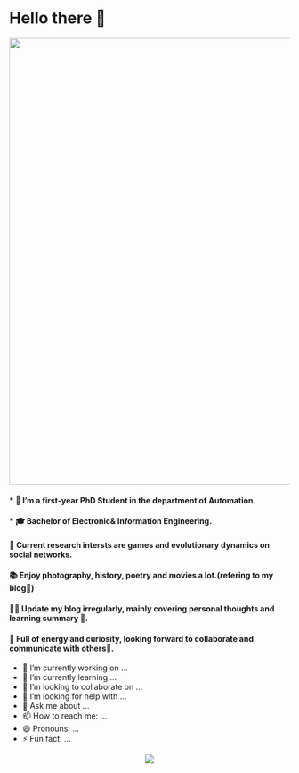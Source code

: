 # Hello there 👋

<div align=center><img width="800" src="https://github.com/huhong12345/huhong12345/blob/main/page.png"/></div>


####     * 🧐 I’m a first-year PhD Student in the department of Automation.
####     * 🎓 Bachelor of Electronic& Information Engineering.
####     🌱 Current research intersts are games and evolutionary dynamics on social networks.
####     📚 Enjoy photography, history, poetry and movies a lot.(refering to my blog🤪)
####     ✍🏻 Update my blog irregularly, mainly covering personal thoughts and learning summary 📝.
####     🚀 Full of energy and curiosity, looking forward to collaborate and communicate with others👯. 



- 🔭 I’m currently working on ...
- 🌱 I’m currently learning ...
- 👯 I’m looking to collaborate on ...
- 🤔 I’m looking for help with ...
- 💬 Ask me about ...
- 📫 How to reach me: ...
- 😄 Pronouns: ...
- ⚡ Fun fact: ...

<div align=center><img src="https://github-readme-stats.vercel.app/api?username=huhong12345"/></div>

<!--**Mayandev/Mayandev** is a ✨ _special_ ✨ repository because its `README.md` (this file) appears on your GitHub profile.
;![image](https://github.com/huhong12345/huhong12345/blob/main/page.png)
Here are some ideas to get you started:

- 🔭 I’m currently working on ...
- 🌱 I’m currently learning ...
- 👯 I’m looking to collaborate on ...
- 🤔 I’m looking for help with ...
- 💬 Ask me about ...
- 📫 How to reach me: ...
- 😄 Pronouns: ...
- ⚡ Fun fact: ...
![](https://github-readme-stats.vercel.app/api?username=huhong12345)
-->



